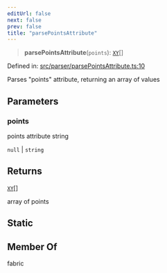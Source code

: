 ```yaml
---
editUrl: false
next: false
prev: false
title: "parsePointsAttribute"
---
```


> **parsePointsAttribute**(`points`): [`XY`](/api/interfaces/xy/)[]

Defined in: [src/parser/parsePointsAttribute.ts:10](https://github.com/fabricjs/fabric.js/blob/e114448a1bce9b68a3e1bba337bc0c83a35c1aa5/src/parser/parsePointsAttribute.ts#L10)

Parses "points" attribute, returning an array of values

## Parameters

### points

points attribute string

`null` | `string`

## Returns

[`XY`](/api/interfaces/xy/)[]

array of points

## Static

## Member Of

fabric
